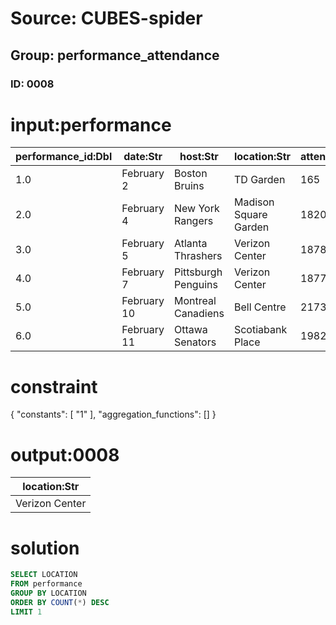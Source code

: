# Source: CUBES-spider
## Group: performance_attendance
### ID: 0008

# input:performance

| performance_id:Dbl | date:Str | host:Str | location:Str | attendance:Int |
|---|---|---|---|---|
| 1.0 | February 2 | Boston Bruins | TD Garden | 165 |
| 2.0 | February 4 | New York Rangers | Madison Square Garden | 1820 |
| 3.0 | February 5 | Atlanta Thrashers | Verizon Center | 1878 |
| 4.0 | February 7 | Pittsburgh Penguins | Verizon Center | 1877 |
| 5.0 | February 10 | Montreal Canadiens | Bell Centre | 2173 |
| 6.0 | February 11 | Ottawa Senators | Scotiabank Place | 1982 |

# constraint

{
  "constants": [
    "1"
  ],
  "aggregation_functions": []
}

# output:0008

| location:Str |
|---|
| Verizon Center |

# solution

```sql
SELECT LOCATION
FROM performance
GROUP BY LOCATION
ORDER BY COUNT(*) DESC
LIMIT 1
```
